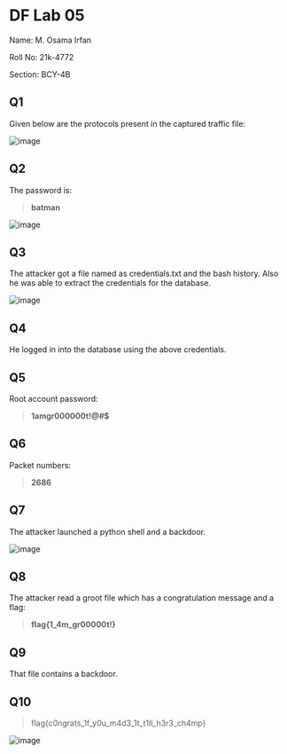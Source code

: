 # DF Lab 05
Name: M. Osama Irfan

Roll No: 21k-4772

Section: BCY-4B
## Q1
Given below are the protocols present in the captured traffic file:

![image](https://user-images.githubusercontent.com/115397536/224506279-a32ff9ab-7662-48b1-85db-a4842c547d7c.png)

## Q2
The password is:
> **batman**

![image](https://user-images.githubusercontent.com/115397536/224506385-989f395a-648c-4597-b5ce-a78d70e93aa9.png)

## Q3
The attacker got a file named as credentials.txt and the bash history. Also he was able to extract the credentials for the database.

![image](https://user-images.githubusercontent.com/115397536/224506640-d3e90fde-e895-4119-8984-c529ad40d1d8.png)

## Q4
He logged in into the database using the above credentials.

## Q5
Root account password:
> **1amgr000000t!@#$**

## Q6
Packet numbers: 
> **2686**

## Q7 
The attacker launched a python shell and a backdoor.

![image](https://user-images.githubusercontent.com/115397536/226186134-442ab9a6-c2f2-4206-99b3-33f854031cc3.png)

## Q8
The attacker read a groot file which has a congratulation message and a flag:
> **flag{1_4m_gr00000t!}**

## Q9
That file contains a backdoor.

## Q10
> flag{c0ngrats_1f_y0u_m4d3_1t_t1ll_h3r3_ch4mp} 

![image](https://user-images.githubusercontent.com/115397536/234763252-d1b1b55c-4a01-4125-b397-3b2f2a99f2f5.png)
